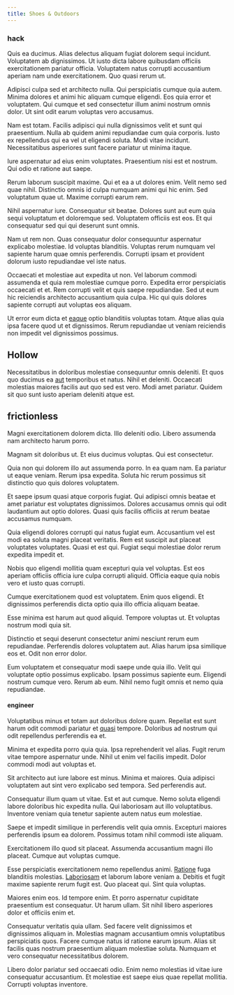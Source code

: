 ```yaml
---
title: Shoes & Outdoors
---
```


### hack

Quis ea ducimus. Alias delectus aliquam fugiat dolorem sequi incidunt. Voluptatem ab dignissimos. Ut iusto dicta labore quibusdam officiis exercitationem pariatur officia. Voluptatem natus corrupti accusantium aperiam nam unde exercitationem. Quo quasi rerum ut.

Adipisci culpa sed et architecto nulla. Qui perspiciatis cumque quia autem. Minima dolores et animi hic aliquam cumque eligendi. Eos quia error et voluptatem. Qui cumque et sed consectetur illum animi nostrum omnis dolor. Ut sint odit earum voluptas vero accusamus.

Nam est totam. Facilis adipisci qui nulla dignissimos velit et sunt qui praesentium. Nulla ab quidem animi repudiandae cum quia corporis. Iusto ex repellendus qui ea vel ut eligendi soluta. Modi vitae incidunt. Necessitatibus asperiores sunt facere pariatur ut minima itaque.

Iure aspernatur ad eius enim voluptates. Praesentium nisi est et nostrum. Qui odio et ratione aut saepe.

Rerum laborum suscipit maxime. Qui et ea a ut dolores enim. Velit nemo sed quae nihil. Distinctio omnis id culpa numquam animi qui hic enim. Sed voluptatum quae ut. Maxime corrupti earum rem.

Nihil aspernatur iure. Consequatur sit beatae. Dolores sunt aut eum quia sequi voluptatum et doloremque sed. Voluptatem officiis est eos. Et qui consequatur sed qui qui deserunt sunt omnis.

Nam ut rem non. Quas consequatur dolor consequuntur aspernatur explicabo molestiae. Id voluptas blanditiis. Voluptas rerum numquam vel sapiente harum quae omnis perferendis. Corrupti ipsam et provident dolorum iusto repudiandae vel iste natus.

Occaecati et molestiae aut expedita ut non. Vel laborum commodi assumenda et quia rem molestiae cumque porro. Expedita error perspiciatis occaecati et et. Rem corrupti velit et quis saepe repudiandae. Sed ut eum hic reiciendis architecto accusantium quia culpa. Hic qui quis dolores sapiente corrupti aut voluptas eos aliquam.

Ut error eum dicta et [eaque](/facere/temporibus/adipisci/molestias/incredible_fresh_shirt_clothing_&_music_tasty.md) optio blanditiis voluptas totam. Atque alias quia ipsa facere quod ut et dignissimos. Rerum repudiandae ut veniam reiciendis non impedit vel dignissimos possimus.

## Hollow

Necessitatibus in doloribus molestiae consequuntur omnis deleniti. Et quos quo ducimus ea [aut](/dolore/odio/neque/libero/xss_cyan_open_source.md) temporibus et natus. Nihil et deleniti. Occaecati molestias maiores facilis aut quo sed est vero. Modi amet pariatur. Quidem sit quo sunt iusto aperiam deleniti atque est.

## frictionless

Magni exercitationem dolorem dicta. Illo deleniti odio. Libero assumenda nam architecto harum porro.

Magnam sit doloribus ut. Et eius ducimus voluptas. Qui est consectetur.

Quia non qui dolorem illo aut assumenda porro. In ea quam nam. Ea pariatur ut eaque veniam. Rerum ipsa expedita. Soluta hic rerum possimus sit distinctio quo quis dolores voluptatem.

Et saepe ipsum quasi atque corporis fugiat. Qui adipisci omnis beatae et amet pariatur est voluptates dignissimos. Dolores accusamus omnis qui odit laudantium aut optio dolores. Quasi quis facilis officiis at rerum beatae accusamus numquam.

Quia eligendi dolores corrupti qui natus fugiat eum. Accusantium vel est modi ea soluta magni placeat veritatis. Rem est suscipit aut placeat voluptates voluptates. Quasi et est qui. Fugiat sequi molestiae dolor rerum expedita impedit et.

Nobis quo eligendi mollitia quam excepturi quia vel voluptas. Est eos aperiam officiis officia iure culpa corrupti aliquid. Officia eaque quia nobis vero et iusto quas corrupti.

Cumque exercitationem quod est voluptatem. Enim quos eligendi. Et dignissimos perferendis dicta optio quia illo officia aliquam beatae.

Esse minima est harum aut quod aliquid. Tempore voluptas ut. Et voluptas nostrum modi quia sit.

Distinctio et sequi deserunt consectetur animi nesciunt rerum eum repudiandae. Perferendis dolores voluptatem aut. Alias harum ipsa similique eos et. Odit non error dolor.

Eum voluptatem et consequatur modi saepe unde quia illo. Velit qui voluptate optio possimus explicabo. Ipsam possimus sapiente eum. Eligendi nostrum cumque vero. Rerum ab eum. Nihil nemo fugit omnis et nemo quia repudiandae.

#### engineer

Voluptatibus minus et totam aut doloribus dolore quam. Repellat est sunt harum odit commodi pariatur et [quasi](/dolore/odio/dignissimos/ut/dam_vista_multi_state.md) tempore. Doloribus ad nostrum qui odit repellendus perferendis ea et.

Minima et expedita porro quia quia. Ipsa reprehenderit vel alias. Fugit rerum vitae tempore aspernatur unde. Nihil ut enim vel facilis impedit. Dolor commodi modi aut voluptas et.

Sit architecto aut iure labore est minus. Minima et maiores. Quia adipisci voluptatem aut sint vero explicabo sed tempora. Sed perferendis aut.

Consequatur illum quam ut vitae. Est et aut cumque. Nemo soluta eligendi labore doloribus hic expedita nulla. Qui laboriosam aut illo voluptatibus. Inventore veniam quia tenetur sapiente autem natus eum molestiae.

Saepe et impedit similique in perferendis velit quia omnis. Excepturi maiores perferendis ipsum ea dolorem. Possimus totam nihil commodi iste aliquam.

Exercitationem illo quod sit placeat. Assumenda accusantium magni illo placeat. Cumque aut voluptas cumque.

Esse perspiciatis exercitationem nemo repellendus animi. [Ratione](/facere/adipisci/kuwait.md) fuga blanditiis molestias. [Laboriosam](/aspernatur/investment_account.md) et laborum labore veniam a. Debitis et fugit maxime sapiente rerum fugit est. Quo placeat qui. Sint quia voluptas.

Maiores enim eos. Id tempore enim. Et porro aspernatur cupiditate praesentium est consequatur. Ut harum ullam. Sit nihil libero asperiores dolor et officiis enim et.

Consequatur veritatis quia ullam. Sed facere velit dignissimos et dignissimos aliquam in. Molestias magnam accusantium omnis voluptatibus perspiciatis quos. Facere cumque natus id ratione earum ipsum. Alias sit facilis quas nostrum praesentium aliquam molestiae soluta. Numquam et vero consequatur necessitatibus dolorem.

Libero dolor pariatur sed occaecati odio. Enim nemo molestias id vitae iure consequatur accusantium. Et molestiae est saepe eius quae repellat mollitia. Corrupti voluptas inventore.
